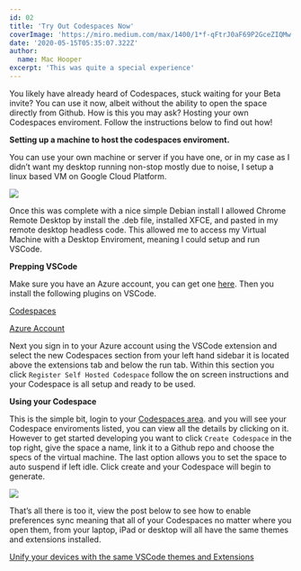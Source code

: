 ```yaml
---
id: 02
title: 'Try Out Codespaces Now'
coverImage: 'https://miro.medium.com/max/1400/1*f-qFtrJ0aF69P2GceZIQMw.png'
date: '2020-05-15T05:35:07.322Z'
author:
  name: Mac Hooper
excerpt: 'This was quite a special experience'
---
```

You likely have already heard of Codespaces, stuck waiting for your Beta invite? You can use it now, albeit without the ability to open the space directly from Github. How is this you may ask? Hosting your own Codespaces enviroment. Follow the instructions below to find out how!

**Setting up a machine to host the codespaces enviroment.**

You can use your own machine or server if you have one, or in my case as I didn’t want my desktop running non-stop mostly due to noise, I setup a linux based VM on Google Cloud Platform.

![](https://cdn-images-1.medium.com/max/5760/1*AP1agBHk_GwMMyhZ_ayQng.png)

Once this was complete with a nice simple Debian install I allowed Chrome Remote Desktop by install the .deb file, installed XFCE, and pasted in my remote desktop headless code. This allowed me to access my Virtual Machine with a Desktop Enviroment, meaning I could setup and run VSCode.

**Prepping VSCode**

Make sure you have an Azure account, you can get one [here](azure.microsoft.com). Then you install the following plugins on VSCode.

[Codespaces](https://marketplace.visualstudio.com/items?itemName=ms-vsonline.vsonline)

[Azure Account](https://marketplace.visualstudio.com/items?itemName=ms-vscode.azure-account)

Next you sign in to your Azure account using the VSCode extension and select the new Codespaces section from your left hand sidebar it is located above the extensions tab and below the run tab. Within this section you click `Register Self Hosted Codespace` follow the on screen instructions and your Codespace is all setup and ready to be used.

**Using your Codespace**

This is the simple bit, login to your [Codespaces area](https://visualstudio.com/services/visual-studio-codespaces). and you will see your Codespace enviroments listed, you can view all the details by clicking on it. However to get started developing you want to click `Create Codespace` in the top right, give the space a name, link it to a Github repo and choose the specs of the virtual machine. The last option allows you to set the space to auto suspend if left idle. Click create and your Codespace will begin to generate.

![](https://cdn-images-1.medium.com/max/5760/1*f-qFtrJ0aF69P2GceZIQMw.png)

That’s all there is too it, view the post below to see how to enable preferences sync meaning that all of your Codespaces no matter where you open them, from your laptop, iPad or desktop will all have the same themes and extensions installed.

[Unify your devices with the same VSCode themes and Extensions](https://medium.com/@machooper_69036/unify-your-devices-with-the-same-vscode-themes-and-extensions-a9a4f25ac8d7?source=your_stories_page---------------------------)
